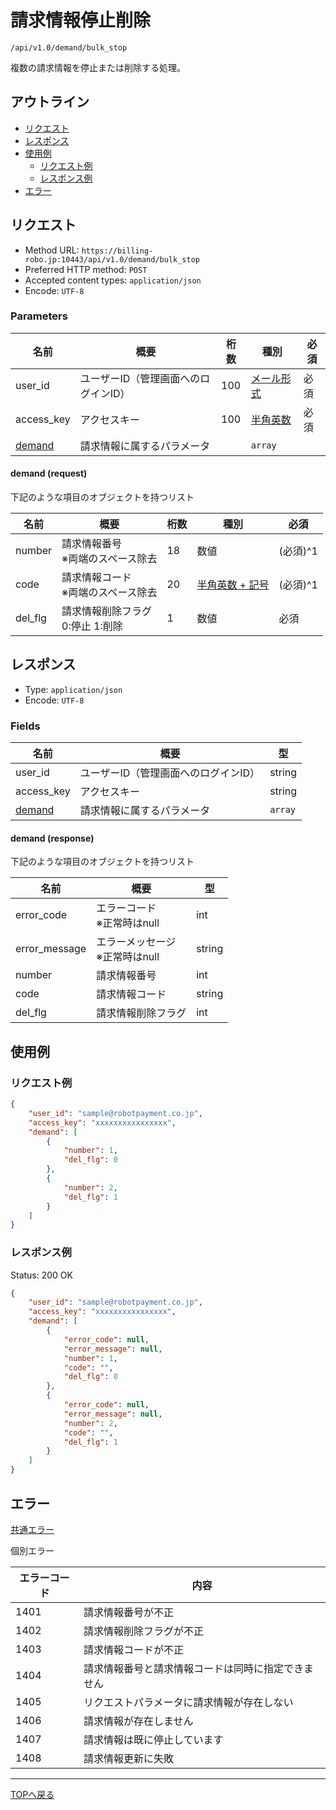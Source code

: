 # 請求情報停止削除

`/api/v1.0/demand/bulk_stop`

複数の請求情報を停止または削除する処理。

## アウトライン

- [リクエスト](#リクエスト)
- [レスポンス](#レスポンス)
- [使用例](#使用例)
  - [リクエスト例](#リクエスト例)
  - [レスポンス例](#レスポンス例)
- [エラー](#エラー)

## リクエスト
- Method URL: `https://billing-robo.jp:10443/api/v1.0/demand/bulk_stop`
- Preferred HTTP method: `POST`
- Accepted content types: `application/json`
- Encode: `UTF-8`

### Parameters

| 名前                      | 概要                                 | 桁数 | 種別                              | 必須 |
| ------------------------- | ------------------------------------ | ---- | --------------------------------- | ---- |
| user_id                   | ユーザーID（管理画面へのログインID） | 100  | [メール形式](../../index.md#種別) | 必須 |
| access_key                | アクセスキー                         | 100  | [半角英数](../../index.md#種別)   | 必須 |
| [demand](#demand-request) | 請求情報に属するパラメータ           |      | `array`                   |      |

#### demand (request)

下記のような項目のオブジェクトを持つリスト

| 名前    | 概要                                     | 桁数 | 種別                                   | 必須     |
| ------- | ---------------------------------------- | ---- | -------------------------------------- | -------- |
| number  | 請求情報番号  <br> ※両端のスペース除去   | 18   | 数値                                   | (必須)^1 |
| code    | 請求情報コード  <br> ※両端のスペース除去 | 20   | [半角英数 + 記号](../../index.md#種別) | (必須)^1 |
| del_flg | 請求情報削除フラグ <br> 0:停止 1:削除    | 1    | 数値                                   | 必須     |


## レスポンス

- Type: `application/json`
- Encode: `UTF-8`

### Fields

| 名前                       | 概要                                 | 型              |
| -------------------------- | ------------------------------------ | --------------- |
| user_id                    | ユーザーID（管理画面へのログインID） | string          |
| access_key                 | アクセスキー                         | string          |
| [demand](#demand-response) | 請求情報に属するパラメータ           | `array` |

#### demand (response)

下記のような項目のオブジェクトを持つリスト

| 名前          | 概要                                | 型     |
| ------------- | ----------------------------------- | ------ |
| error_code    | エラーコード <br> ※正常時はnull     | int    |
| error_message | エラーメッセージ <br> ※正常時はnull | string |
| number        | 請求情報番号                        | int    |
| code          | 請求情報コード                      | string |
| del_flg       | 請求情報削除フラグ                  | int    |


## 使用例

### リクエスト例

```json
{
    "user_id": "sample@robotpayment.co.jp",
    "access_key": "xxxxxxxxxxxxxxxx",
    "demand": [
        {
            "number": 1,
            "del_flg": 0
        },
        {
            "number": 2,
            "del_flg": 1
        }
    ]
}
```

### レスポンス例

Status: 200 OK

```json
{
    "user_id": "sample@robotpayment.co.jp",
    "access_key": "xxxxxxxxxxxxxxxx",
    "demand": [
        {
            "error_code": null,
            "error_message": null,
            "number": 1,
            "code": "",
            "del_flg": 0
        },
        {
            "error_code": null,
            "error_message": null,
            "number": 2,
            "code": "",
            "del_flg": 1
        }
    ]
}
```

## エラー

[共通エラー](../../index.md#共通エラー)

個別エラー

| エラーコード | 内容                                               |
| ------------ | -------------------------------------------------- |
| 1401         | 請求情報番号が不正                                 |
| 1402         | 請求情報削除フラグが不正                           |
| 1403         | 請求情報コードが不正                               |
| 1404         | 請求情報番号と請求情報コードは同時に指定できません |
| 1405         | リクエストパラメータに請求情報が存在しない         |
| 1406         | 請求情報が存在しません                             |
| 1407         | 請求情報は既に停止しています                       |
| 1408         | 請求情報更新に失敗                                 |

----

[TOPへ戻る](../../index.md)